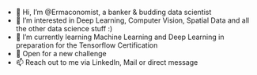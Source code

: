 - 👋 Hi, I’m @Ermaconomist, a banker & budding data scientist
- 👀 I’m interested in Deep Learning, Computer Vision, Spatial Data and all the other data science stuff :)
- 🌱 I’m currently learning Machine Learning and Deep Learning in preparation for the Tensorflow Certification
- 💞️ Open for a new challenge
- 📫 Reach out to me via LinkedIn, Mail or direct message

<!---
Ermaconomist/DeepLearningVision is a ✨ special ✨ repository because its `README.md` (this file) appears on your GitHub profile.
You can click the Preview link to take a look at your changes.
--->

